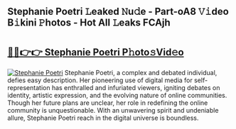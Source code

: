## Stephanie Poetri 𝙻eaked 𝙽u𝚍e - Part-oA8 𝚅𝚒deo B𝚒kini 𝙿hotos - Hot All 𝙻eaks FCAjh

# <h2><a href="http://ld15u4e.urlbe.top/?page=Stephanie+Poetri">🔗🔗👉👉 Stephanie Poetri P𝚑oto𝚜Vid𝚎o</a></h2>

[![Stephanie Poetri](https://i.imgur.com/eBuTRDB.gif)](http://ld15u4e.urlbe.top/?page=Stephanie+Poetri)
Stephanie Poetri, a complex and debated individual, defies easy description. Her pioneering use of digital media for self-representation has enthralled and infuriated viewers, igniting debates on identity, artistic expression, and the evolving nature of online communities. Though her future plans are unclear, her role in redefining the online community is unquestionable. With an unwavering spirit and undeniable allure, Stephanie Poetri reach in the digital universe is boundless.
